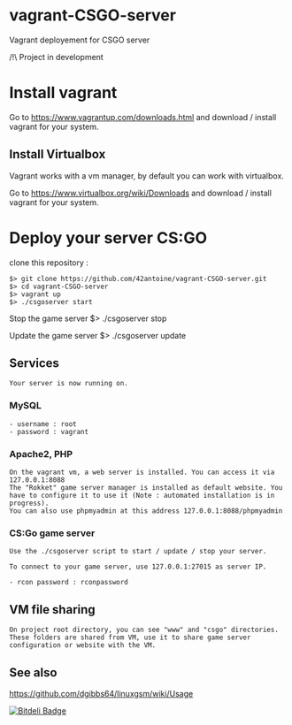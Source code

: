 # vagrant-CSGO-server
Vagrant deployement for CSGO server

/!\ Project in development

# Install vagrant

Go to https://www.vagrantup.com/downloads.html and download / install vagrant for your system.

## Install Virtualbox

Vagrant works with a vm manager, by default you can work with virtualbox.

Go to  https://www.virtualbox.org/wiki/Downloads and download / install vagrant for your system.

# Deploy your server CS:GO

clone this repository :

	$> git clone https://github.com/42antoine/vagrant-CSGO-server.git
	$> cd vagrant-CSGO-server
	$> vagrant up
	$> ./csgoserver start

Stop the game server
	$> ./csgoserver stop

Update the game server
	$> ./csgoserver update

## Services

	Your server is now running on.

### MySQL

	- username : root
	- password : vagrant
	
### Apache2, PHP

	On the vagrant vm, a web server is installed. You can access it via 127.0.0.1:8088
	The "Rokket" game server manager is installed as default website. You have to configure it to use it (Note : automated installation is in progress).
	You can also use phpmyadmin at this address 127.0.0.1:8088/phpmyadmin

### CS:Go game server

	Use the ./csgoserver script to start / update / stop your server.
	
	To connect to your game server, use 127.0.0.1:27015 as server IP.

	- rcon password : rconpassword
	
## VM file sharing
	
	On project root directory, you can see "www" and "csgo" directories. These folders are shared from VM, use it to share game server configuration or website with the VM.

## See also

https://github.com/dgibbs64/linuxgsm/wiki/Usage

[![Bitdeli Badge](https://d2weczhvl823v0.cloudfront.net/42antoine/vagrant-csgo-server/trend.png)](https://bitdeli.com/free "Bitdeli Badge")